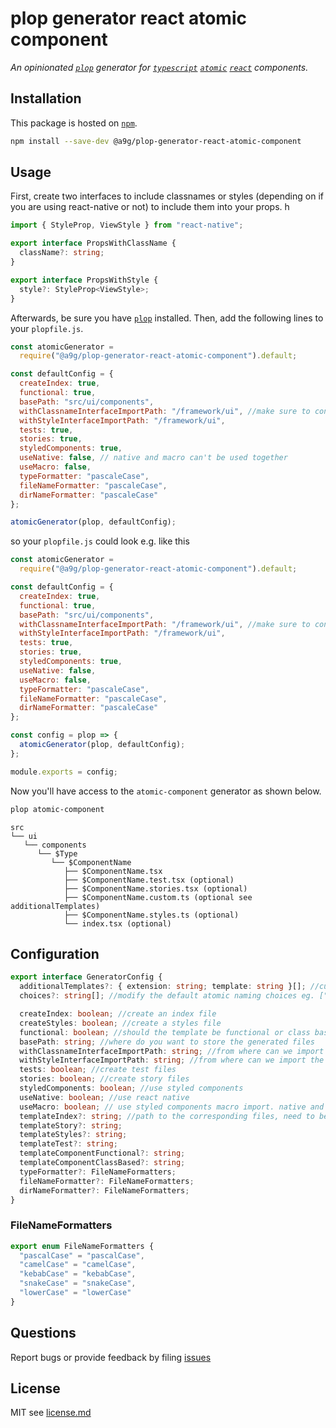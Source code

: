 # plop generator react atomic component

_An opinionated [`plop`][plop] generator for [`typescript`][typescript] [`atomic`][atomic] [`react`][react] components._

## Installation

This package is hosted on [`npm`][npm].

```bash
npm install --save-dev @a9g/plop-generator-react-atomic-component
```

## Usage

First, create two interfaces to include classnames or styles (depending on if you are using react-native or not) to include them into your props. h

```typescript
import { StyleProp, ViewStyle } from "react-native";

export interface PropsWithClassName {
  className?: string;
}

export interface PropsWithStyle {
  style?: StyleProp<ViewStyle>;
}
```

Afterwards, be sure you have [`plop`][plop] installed. Then, add the following lines to your `plopfile.js`.

```javascript
const atomicGenerator =
  require("@a9g/plop-generator-react-atomic-component").default;

const defaultConfig = {
  createIndex: true,
  functional: true,
  basePath: "src/ui/components",
  withClassnameInterfaceImportPath: "/framework/ui", //make sure to configure this path
  withStyleInterfaceImportPath: "/framework/ui",
  tests: true,
  stories: true,
  styledComponents: true,
  useNative: false, // native and macro can't be used together
  useMacro: false,
  typeFormatter: "pascaleCase",
  fileNameFormatter: "pascaleCase",
  dirNameFormatter: "pascaleCase"
};

atomicGenerator(plop, defaultConfig);
```

so your `plopfile.js` could look e.g. like this

```javascript
const atomicGenerator =
  require("@a9g/plop-generator-react-atomic-component").default;

const defaultConfig = {
  createIndex: true,
  functional: true,
  basePath: "src/ui/components",
  withClassnameInterfaceImportPath: "/framework/ui", //make sure to configure this path
  withStyleInterfaceImportPath: "/framework/ui",
  tests: true,
  stories: true,
  styledComponents: true,
  useNative: false,
  useMacro: false,
  typeFormatter: "pascaleCase",
  fileNameFormatter: "pascaleCase",
  dirNameFormatter: "pascaleCase"
};

const config = plop => {
  atomicGenerator(plop, defaultConfig);
};

module.exports = config;
```

Now you'll have access to the `atomic-component` generator as shown below.

```bash
plop atomic-component
```

```text
src
└── ui
   └── components
      └── $Type
         └── $ComponentName
            ├── $ComponentName.tsx
            ├── $ComponentName.test.tsx (optional)
            ├── $ComponentName.stories.tsx (optional)
            ├── $ComponentName.custom.ts (optional see additionalTemplates)
            ├── $ComponentName.styles.ts (optional)
            └── index.tsx (optional)
```

## Configuration

```typescript
export interface GeneratorConfig {
  additionalTemplates?: { extension: string; template: string }[]; //custom template extension eg. custom.ts, & template path to the corresponding files, need to be an absolute path
  choices?: string[]; //modify the default atomic naming choices eg. ["Atom", "Molecule", "Organism", "Template", "Page"],

  createIndex: boolean; //create an index file
  createStyles: boolean; //create a styles file
  functional: boolean; //should the template be functional or class based?
  basePath: string; //where do you want to store the generated files
  withClassnameInterfaceImportPath: string; //from where can we import the classname interface
  withStyleInterfaceImportPath: string; //from where can we import the styles interface
  tests: boolean; //create test files
  stories: boolean; //create story files
  styledComponents: boolean; //use styled components
  useNative: boolean; //use react native
  useMacro: boolean; // use styled components macro import. native and macro can't be used together
  templateIndex?: string; //path to the corresponding files, need to be an absolute path
  templateStory?: string;
  templateStyles?: string;
  templateTest?: string;
  templateComponentFunctional?: string;
  templateComponentClassBased?: string;
  typeFormatter?: FileNameFormatters;
  fileNameFormatter?: FileNameFormatters;
  dirNameFormatter?: FileNameFormatters;
}
```

### FileNameFormatters

```typescript
export enum FileNameFormatters {
  "pascalCase" = "pascalCase",
  "camelCase" = "camelCase",
  "kebabCase" = "kebabCase",
  "snakeCase" = "snakeCase",
  "lowerCase" = "lowerCase"
}
```

## Questions

Report bugs or provide feedback by filing [issues][issues]

## License

MIT see [license.md](license.md)

[npm]: https://www.npmjs.com/package/@a9g/plop-generator-react-atomic-component
[issues]: https://github.com/ahoendgen/plop-generator-react-atomic-component/issues
[plop]: https://plopjs.com
[react]: https://reactjs.org
[typescript]: https://typescriptlang.org
[atomic]: https://atomicdesign.bradfrost.com/
